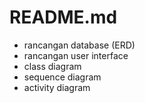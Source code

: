# README.md
- rancangan database (ERD) 
- rancangan user interface
- class diagram
- sequence diagram
- activity diagram
